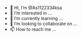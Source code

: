 - 👋 Hi, I’m @As1122334ksa
- 👀 I’m interested in ...
- 🌱 I’m currently learning ...
- 💞️ I’m looking to collaborate on ...
- 📫 How to reach me ...

<!---
As1122334ksa/As1122334ksa is a ✨ special ✨ repository because its `README.md` (this file) appears on your GitHub profile.
You can click the Preview link to take a look at your changes.
--->
